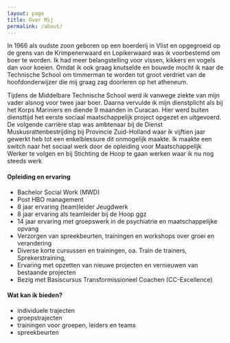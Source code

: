 ```yaml
---
layout: page
title: Over Mij
permalink: /about/
---
```


In 1966 als oudste zoon geboren op een boerderij in Vlist en opgegroeid op de grens van de Krimpenerwaard en Lopikerwaard was ik voorbestemd om boer te worden. Ik had meer belangstelling voor vissen, kikkers en vogels dan voor koeien. Omdat ik ook graag knutselde en bouwde mocht ik naar de Technische School om timmerman te worden tot groot verdriet van de hoofdonderwijzer die mij graag zag doorleren op het atheneum.

Tijdens de Middelbare Technische School werd ik vanwege ziekte van mijn vader alsnog voor twee jaar boer. Daarna vervulde ik mijn dienstplicht als bij het Korps Mariniers en diende 9 maanden in Curacao. Hier werd buiten diensttijd het eerste sociaal maatschappelijk project opgezet en uitgevoerd. De volgende carrière stap was ambtenaar bij de Dienst Muskusrattenbestrijding bij Provincie Zuid-Holland waar ik vijftien jaar gewerkt heb tot een enkelblessure dit onmogelijk maakte. Ik maakte een switch naar het sociaal werk door de opleiding voor Maatschappelijk Werker te volgen en bij Stichting de Hoop te gaan werken waar ik nu nog steeds werk


#### Opleiding en ervaring
- Bachelor Social Work (MWD)
- Post HBO management
- 8 jaar ervaring (team)leider Jeugdwerk
- 8 jaar ervaring als teamleider bij de Hoop ggz 
- 14 jaar ervaring met groepswerk in de psychiatrie en maatschappelijke opvang
- Verzorgen van spreekbeurten, trainingen en workshops over groei en verandering
- Diverse korte cursussen en trainingen, oa. Train de trainers, Sprekerstraining,
- Ervaring met opzetten van nieuwe projecten en vernieuwen van bestaande projecten
- Bezig met Basiscursus Transformissioneel Coachen (CC-Excellence)

#### Wat kan ik  bieden?
- individuele trajecten
- groepstrajecten
- trainingen voor groepen, leiders en teams
- spreekbeurten

